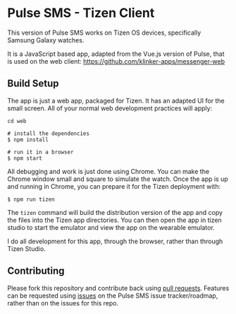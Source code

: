 # Pulse SMS - Tizen Client

This version of Pulse SMS works on Tizen OS devices, specifically Samsung Galaxy watches.

It is a JavaScript based app, adapted from the Vue.js version of Pulse, that is used on the web client: https://github.com/klinker-apps/messenger-web

## Build Setup

The app is just a web app, packaged for Tizen. It has an adapted UI for the small screen. All of your normal web development practices will apply:

```
cd web

# install the dependencies
$ npm install

# run it in a browser
$ npm start
```

All debugging and work is just done using Chrome. You can make the Chrome window small and square to simulate the watch. Once the app is up and running in Chrome, you can prepare it for the Tizen deployment with:

```
$ npm run tizen
```

The `tizen` command will build the distribution version of the app and copy the files into the Tizen app directories. You can then open the app in tizen studio to start the emulator and view the app on the wearable emulator.

I do all development for this app, through the browser, rather than through Tizen Studio.

## Contributing

Please fork this repository and contribute back using [pull requests](https://github.com/klinker-apps/messenger-tizen/pulls). Features can be requested using [issues](https://github.com/klinker-apps/messenger-issues/issues) on the Pulse SMS issue tracker/roadmap, rather than on the issues for this repo.
